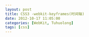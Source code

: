 ```yaml
---
layout: post
title: CSS3 -webkit-keyframes(时间轴)
date: 2012-10-17 11:05:00
categories: [WebKit, Tuhuolong]
tags: [css]
---
```



